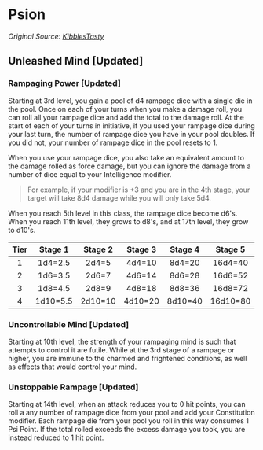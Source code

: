 # Psion

_Original Source: [KibblesTasty](https://drive.google.com/file/d/1YDQi5Gz5yWfVKfPMn-ZSUVtgVasmZeiW/view)_

## Unleashed Mind [Updated]

### Rampaging Power [Updated]

Starting at 3rd level, you gain a pool of d4 rampage dice with a single die in the pool. Once on each of your turns when you make a damage roll, you can roll all your rampage dice and add the total to the damage roll. At the start of each of your turns in initiative, if you used your rampage dice during your last turn, the number of rampage dice you have in your pool doubles. If you did not, your number of rampage dice in the pool resets to 1.

When you use your rampage dice, you also take an equivalent amount to the damage rolled as force damage, but you can ignore the damage from a number of dice equal to your Intelligence modifier.

> For example, if your modifier is +3 and you are in the 4th stage, your target will take 8d4 damage while you will only take 5d4.

When you reach 5th level in this class, the rampage dice become d6's. When you reach 11th level, they grows to d8's, and at 17th level, they grow to d10's.

| Tier | Stage 1  | Stage 2 | Stage 3 | Stage 4 | Stage 5  |
|:----:|:--------:|:-------:|:-------:|:-------:|:--------:|
| 1    | 1d4=2.5  | 2d4=5   | 4d4=10  | 8d4=20  | 16d4=40  |
| 2    | 1d6=3.5  | 2d6=7   | 4d6=14  | 8d6=28  | 16d6=52  |
| 3    | 1d8=4.5  | 2d8=9   | 4d8=18  | 8d8=36  | 16d8=72  |
| 4    | 1d10=5.5 | 2d10=10 | 4d10=20 | 8d10=40 | 16d10=80 |

### Uncontrollable Mind [Updated]

Starting at 10th level, the strength of your rampaging mind is such that attempts to control it are futile. While at the 3rd stage of a rampage or higher, you are immune to the charmed and frightened conditions, as well as effects that would control your mind.

### Unstoppable Rampage [Updated]

Starting at 14th level, when an attack reduces you to 0 hit points, you can roll a any number of rampage dice from your pool and add your Constitution modifier. Each rampage die from your pool you roll in this way consumes 1 Psi Point. If the total rolled exceeds the excess damage you took, you are instead reduced to 1 hit point.
